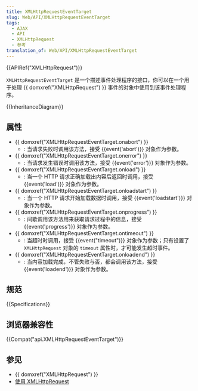 ```yaml
---
title: XMLHttpRequestEventTarget
slug: Web/API/XMLHttpRequestEventTarget
tags:
  - AJAX
  - API
  - XMLHttpRequest
  - 参考
translation_of: Web/API/XMLHttpRequestEventTarget
---
```

{{APIRef("XMLHttpRequest")}}

`XMLHttpRequestEventTarget` 是一个描述事件处理程序的接口，你可以在一个用于处理 {{ domxref("XMLHttpRequest") }} 事件的对象中使用到该事件处理程序。

{{InheritanceDiagram}}

## 属性

- {{ domxref("XMLHttpRequestEventTarget.onabort") }}
  - : 当请求失败时调用该方法，接受 {{event('abort')}} 对象作为参数。
- {{ domxref("XMLHttpRequestEventTarget.onerror") }}
  - : 当请求发生错误时调用该方法，接受 {{event('error')}} 对象作为参数。
- {{ domxref("XMLHttpRequestEventTarget.onload") }}
  - : 当一个 HTTP 请求正确加载出内容后返回时调用，接受 {{event('load')}} 对象作为参数。
- {{ domxref("XMLHttpRequestEventTarget.onloadstart") }}
  - : 当一个 HTTP 请求开始加载数据时调用，接受 {{event('loadstart')}} 对象作为参数。
- {{ domxref("XMLHttpRequestEventTarget.onprogress") }}
  - : 间歇调用该方法用来获取请求过程中的信息，接受 {{event('progress')}} 对象作为参数。
- {{ domxref("XMLHttpRequestEventTarget.ontimeout") }}
  - : 当超时时调用，接受 {{event("timeout")}} 对象作为参数；只有设置了 `XMLHttpRequest` 对象的 `timeout` 属性时，才可能发生超时事件。
- {{ domxref("XMLHttpRequestEventTarget.onloadend") }}
  - : 当内容加载完成，不管失败与否，都会调用该方法，接受 {{event('loadend')}} 对象作为参数。

## 规范

{{Specifications}}

## 浏览器兼容性

{{Compat("api.XMLHttpRequestEventTarget")}}

## 参见

- {{ domxref("XMLHttpRequest") }}
- [使用 XMLHttpRequest](/zh-CN/docs/Web/API/XMLHttpRequest/Using_XMLHttpRequest)
